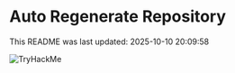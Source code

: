 # Auto Regenerate Repository

This README was last updated: 2025-10-10 20:09:58

 ![TryHackMe](https://tryhackme.com/badge/533634)
